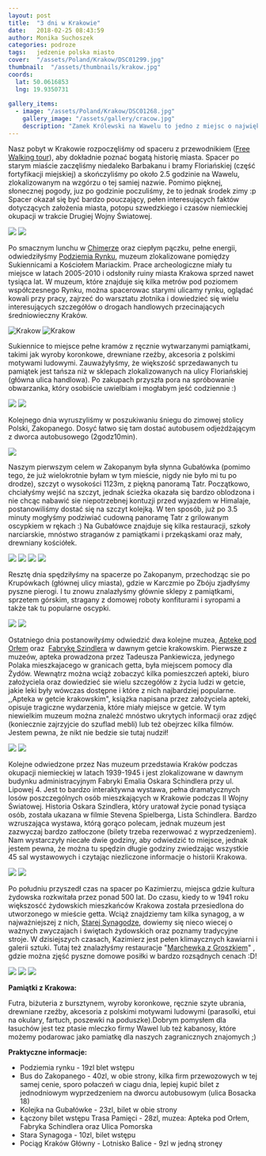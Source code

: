 ```yaml
---
layout: post
title:  "3 dni w Krakowie"
date:   2018-02-25 08:43:59
author: Monika Suchoszek
categories: podroze
tags:	jedzenie polska miasto
cover:  "/assets/Poland/Krakow/DSC01299.jpg"
thumbnail:  "/assets/thumbnails/krakow.jpg"
coords:
  lat: 50.0616853
  lng: 19.9350731
  
gallery_items:
  - image: "/assets/Poland/Krakow/DSC01268.jpg"
    gallery_image: "/assets/gallery/cracow.jpg"
    description: "Zamek Królewski na Wawelu to jedno z miejsc o największym znaczeniu historycznym i kulturalnym w Polsce."
---
```


Nasz pobyt w Krakowie rozpoczęliśmy od spaceru z przewodnikiem (<a href="https://freewalkingtour.com/krakow/">Free Walking tour</a>), aby dokładnie poznać bogatą historię
 miasta. Spacer po starym miaście zaczęliśmy niedaleko Barbakanu i bramy Floriańskiej (część fortyfikacji miejskiej) a skończyliśmy po około 2.5 godzinie na Wawelu, 
 zlokalizowanym na wzgórzu o tej samiej nazwie. Pomimo pięknej, słonecznej pogody, juz po godzinie poczuliśmy, że to jednak środek zimy :p Spacer okazał się być bardzo 
 pouczający, pełen interesujących faktów dotyczących założenia miasta, potopu szwedzkiego i czasów niemieckiej okupacji w trakcie Drugiej Wojny Światowej.

<img src="/assets/Poland/Krakow/DSC01268.jpg" />
<img src="/assets/Poland/Krakow/DSC01299.jpg" />

Po smacznym lunchu w&nbsp;<a href="http://chimera.com.pl/en/bar-salatkowy/">Chimerze</a>&nbsp;oraz ciepłym pączku, pełne energii, odwiedziłyśmy&nbsp;<a href="http://www.podziemiarynku.com/index.php?lang=eng">Podziemia Rynku</a>, muzeum
 zlokalizowane pomiędzy Sukiennicami a Kościołem Mariackim. Prace archeologiczne miały tu miejsce w latach 2005-2010 i odsłoniły ruiny miasta Krakowa sprzed nawet 
 tysiąca lat. W muzeum, które znajduje się kilka metrów pod poziomem współczesnego Rynku, można spacerowac starymi ulicamy rynku, oglądać kowali przy pracy, zajrzeć 
 do warsztatu złotnika i dowiedzieć się wielu interesujących szczegółów o drogach handlowych przecinających średniowieczny Kraków.

<div class="row">
  <img src="/assets/Poland/Krakow/DSC01231-e1519505249295.jpg" class="column-50" alt="Krakow" />
  <img src="/assets/Poland/Krakow/DSC01249.jpg" class="column-50" alt="Krakow" />
</div>

Sukiennice to miejsce pełne kramów z ręcznie wytwarzanymi pamiątkami, takimi jak wyroby koronkowe, drewniane rzeźby, akcesoria z polskimi motywami ludowymi. 
Zauważyłyśmy, że większość sprzedawanych tu pamiątek jest tańsza niż w sklepach zlokalizowanych na ulicy Floriańskiej (główna ulica handlowa). Po zakupach przyszła pora 
na spróbowanie obwarzanka, który osobiście uwielbiam i mogłabym jeść codziennie :)

<img src="/assets/Poland/Krakow/DSC01279.jpg" />
<img src="/assets/Poland/Krakow/DSC01276-e1519505272974.jpg" />

Kolejnego dnia wyruszyliśmy w poszukiwaniu śniegu do zimowej stolicy Polski, Zakopanego. Dosyć łatwo się tam dostać autobusem odjeżdżającym z dworca autobusowego (2godz10min).

<img src="/assets/Poland/Krakow/DSC01301.jpg" />

Naszym pierwszym celem w Zakopanym była słynna Gubałówka (pomimo tego, że już wielokrotnie byłam w tym mieście, nigdy nie było mi tu po drodze), szczyt o 
wysokości 1123m, z piękną panoramą Tatr. Początkowo, chciałyśmy wejść na szczyt, jednak ścieżka okazała się bardzo oblodzona i nie chcąc nabawić sie niepotrzebnej kontuzji 
przed wyjazdem w Himalaje, postanowiliśmy dostać się na szczyt kolejką. W ten sposób, już po 3.5 minuty mogłyśmy podziwiać cudowną panoramę Tatr z grilowanym oscypkiem w 
rękach :) Na Gubałówce znajduje się kilka restauracji, szkoły narciarskie, mnóstwo straganów z pamiątkami i przekąskami oraz mały, drewniany kościółek.

<img src="/assets/Poland/Krakow/DSC01326.jpg" />
<img src="/assets/Poland/Krakow/DSC01331.jpg" />
<img src="/assets/Poland/Krakow/DSC01334.jpg" />
<img src="/assets/Poland/Krakow/DSC01337.jpg" />

Resztę dnia spędziłyśmy na spacerze po Zakopanym, przechodząc sie po Krupówkach (głównej ulicy miasta), gdzie w Karczmie po Zbóju zjadłyśmy pyszne pierogi. I tu znowu 
znalazłyśmy głównie sklepy z pamiątkami, sprzetem górskim, stragany z domowej roboty konfiturami i syropami a także tak tu popularne oscypki.

<img src="/assets/Poland/Krakow/DSC01343.jpg" />
<img src="/assets/Poland/Krakow/DSC01342.jpg" />

Ostatniego dnia postanowiłyśmy odwiedzić dwa kolejne muzea,&nbsp;<a href="http://www.mhk.pl/branches/eagle-pharmacy">Apteke pod Orłem</a>&nbsp;oraz&nbsp;&nbsp;<a href="http://www.mhk.pl/branches/oskar-schindlers-factory">Fabrykę Szindlera</a>&nbsp;w dawnym getcie
 krakowskim. Pierwsze z muzeów, apteka prowadzona przez Tadeusza Pankiewicza, jedynego Polaka mieszkajacego w granicach getta, była miejscem pomocy dla Żydów. Wewnątrz 
 można wciąż zobaczyć kilka pomieszczeń apteki, biuro założyciela oraz dowiedzieć sie wielu szczegółów z życia ludzi w getcie, jakie leki były wówczas dostępne i które 
 z nich najbardziej popularne.&nbsp; ,,Apteka w getcie krakowskim", książka napisana przez założyciela apteki, opisuje tragiczne wydarzenia, które miały miejsce w getcie.
  W tym niewielkim muzeum można znależć mnóstwo ukrytych informacji oraz zdjęć (koniecznie zajrzyjcie do szuflad mebli) lub też obejrzec kilka filmów. Jestem pewna, że nikt 
  nie bedzie sie tutaj nudził!
  
<img src="/assets/Poland/Krakow/DSC01368.jpg" />
<img src="/assets/Poland/Krakow/DSC01372.jpg" />

Kolejne odwiedzone przez Nas muzeum przedstawia Kraków podczas okupacji niemieckiej w latach 1939-1945 i jest zlokalizowane w dawnym budynku&nbsp;administracyjnym Fabryki 
Emalia Oskara Schindlera przy ul. Lipowej 4. Jest to bardzo interaktywna wystawa, pełna dramatycznych losów poszczególnych osób mieszkających w Krakowie podczas II Wojny 
Światowej. Historia Oskara Szindlera, który uratował życie ponad tysiąca osób, została ukazana w filmie&nbsp;Stevena Spielberga, Lista Schindlera. Bardzo wzruszająca wystawa,
 którą gorąco polecam, jednak muzeum jest zazwyczaj bardzo zatłoczone (bilety trzeba rezerwować z wyprzedzeniem). Nam wystarczyły niecałe dwie godziny, aby odwiedzić to miejsce, 
 jednak jestem pewna, że można tu spędzin długie godziny zwiedzając wszystkie 45 sal wystawowych i czytając niezliczone informacje o historii Krakowa.

<img src="/assets/Poland/Krakow/DSC01378.jpg" />
<img src="/assets/Poland/Krakow/DSC01386.jpg" />

Po południu przyszedł czas na spacer po Kazimierzu, miejsca gdzie kultura żydowska rozkwitała przez ponad 500 lat. Do czasu, kiedy to w 1941 roku większosćć żydowskich 
mieszkańców Krakowa została przesiedlona do utworzonego w mieście getta.&nbsp;Wciąż znajdziemy tam kilka synagog, a w najważniejszej z nich,&nbsp;<a href="http://www.mhk.pl/branches/old-synagogue">Starej Synagodze</a>, dowiemy się 
nieco wiecej o ważnych zwyczajach i świętach żydowskich oraz poznamy tradycyjne stroje. W dzisiejszych czasach, Kazimierz jest pełen klimaycznych kawiarni i galerii sztuki. 
Tutaj też znalazłyśmy restauracje "<a href="http://marchewkazgroszkiem.pl/">Marchewka z Groszkiem</a>" , gdzie można zjęść pyszne domowe posiłki w bardzo rozsądnych cenach :D!

<img src="/assets/Poland/Krakow/DSC01396.jpg" />
<img src="/assets/Poland/Krakow/DSC01400.jpg" />
<img src="/assets/Poland/Krakow/DSC01403.jpg" />

__Pamiątki z Krakowa:__

Futra, biżuteria z bursztynem, wyroby koronkowe, ręcznie szyte ubrania, drewniane rzeźby, akcesoria z polskimi motywami ludowymi (parasolki, etui na okulary, fartuch, 
poszewki na poduszke).Dobrym pomysłem dla łasuchów jest tez ptasie mleczko firmy Wawel lub też kabanosy, które możemy podarowac jako pamiatkę dla naszych zagranicznych 
znajomych ;)

__Praktyczne informacje:__

  * Podziemia rynku - 19zl blet wstępu
  * Bus do Zakopanego - 40zl, w obie strony, kilka firm przewozowych w tej samej cenie, sporo połaczeń w ciagu dnia, lepiej kupić bilet z jednodniowym wyprzedzeniem na dworcu autobusowym (ulica Bosacka 18)
  * Kolejka na Gubałówke - 23zl, bilet w obie strony
  * Łączony bilet wstępu Trasa Pamięci - 28zl, muzea: Apteka pod Orłem, Fabryka Schindlera oraz&nbsp;Ulica Pomorska
  * Stara Synagoga - 10zl, bilet wstępu
  * Pociąg Kraków Główny - Lotnisko Balice - 9zl w jedną stronęy
